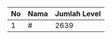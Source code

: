 | No | Nama            | Jumlah Level |
|----|-----------------|--------------|
| 1  | #    |    2639        |
